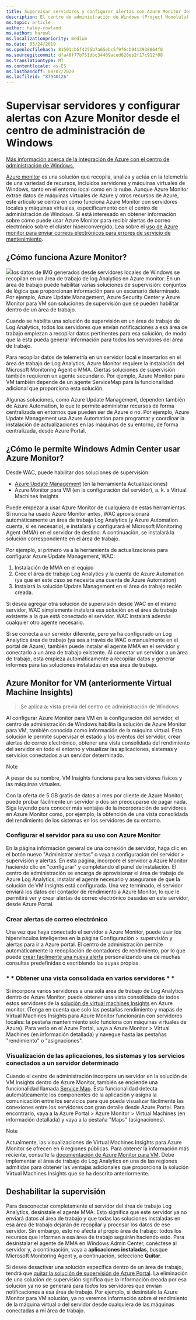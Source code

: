 ```yaml
---
title: Supervisar servidores y configurar alertas con Azure Monitor desde el centro de administración de Windows
description: El centro de administración de Windows (Project Honolulu) se integra con Azure Monitor
ms.topic: article
author: haley-rowland
ms.author: harowl
ms.localizationpriority: medium
ms.date: 03/24/2019
ms.openlocfilehash: 81501cb5f4255b7a65ebc5f9f6cb9413938864f0
ms.sourcegitcommit: dfa48f77b751dbc34409aced628eb2f17c912f08
ms.translationtype: MT
ms.contentlocale: es-ES
ms.lasthandoff: 08/07/2020
ms.locfileid: "87940126"
---
```

# <a name="monitor-servers-and-configure-alerts-with-azure-monitor-from-windows-admin-center"></a>Supervisar servidores y configurar alertas con Azure Monitor desde el centro de administración de Windows

[Más información acerca de la integración de Azure con el centro de administración de Windows.](../plan/azure-integration-options.md)

[Azure monitor](https://docs.microsoft.com/azure/azure-monitor/overview) es una solución que recopila, analiza y actúa en la telemetría de una variedad de recursos, incluidos servidores y máquinas virtuales de Windows, tanto en el entorno local como en la nube. Aunque Azure Monitor extrae datos de máquinas virtuales de Azure y otros recursos de Azure, este artículo se centra en cómo funciona Azure Monitor con servidores locales y máquinas virtuales, específicamente con el centro de administración de Windows. Si está interesado en obtener información sobre cómo puede usar Azure Monitor para recibir alertas de correo electrónico sobre el clúster hiperconvergido, Lea sobre el [uso de Azure monitor para enviar correos electrónicos para errores de servicio de mantenimiento](https://docs.microsoft.com/windows-server/storage/storage-spaces/configure-azure-monitor).

## <a name="how-does-azure-monitor-work"></a>¿Cómo funciona Azure Monitor?
![](../media/azure-monitor-diagram.png)los datos de IMG generados desde servidores locales de Windows se recopilan en un área de trabajo de log Analytics en Azure monitor. En un área de trabajo puede habilitar varias soluciones de supervisión: conjuntos de lógica que proporcionan información para un escenario determinado. Por ejemplo, Azure Update Management, Azure Security Center y Azure Monitor para VM son soluciones de supervisión que se pueden habilitar dentro de un área de trabajo.

Cuando se habilita una solución de supervisión en un área de trabajo de Log Analytics, todos los servidores que envían notificaciones a esa área de trabajo empiezan a recopilar datos pertinentes para esa solución, de modo que la esta pueda generar información para todos los servidores del área de trabajo.

Para recopilar datos de telemetría en un servidor local e insertarlos en el área de trabajo de Log Analytics, Azure Monitor requiere la instalación del Microsoft Monitoring Agent o MMA. Ciertas soluciones de supervisión también requieren un agente secundario. Por ejemplo, Azure Monitor para VM también depende de un agente ServiceMap para la funcionalidad adicional que proporciona esta solución.

Algunas soluciones, como Azure Update Management, dependen también de Azure Automation, lo que le permite administrar recursos de forma centralizada en entornos que pueden ser de Azure o no. Por ejemplo, Azure Update Management usa Azure Automation para programar y coordinar la instalación de actualizaciones en las máquinas de su entorno, de forma centralizada, desde Azure Portal.


## <a name="how-does-windows-admin-center-enable-you-to-use-azure-monitor"></a>¿Cómo le permite Windows Admin Center usar Azure Monitor?

Desde WAC, puede habilitar dos soluciones de supervisión:

- [Azure Update Management](azure-update-management.md) (en la herramienta Actualizaciones)
- Azure Monitor para VM (en la configuración del servidor), a. k. a Virtual Machines Insights

Puede empezar a usar Azure Monitor de cualquiera de estas herramientas. Si nunca ha usado Azure Monitor antes, WAC aprovisionará automáticamente un área de trabajo Log Analytics (y Azure Automation cuenta, si es necesario), e instalará y configurará el Microsoft Monitoring Agent (MMA) en el servidor de destino. A continuación, se instalará la solución correspondiente en el área de trabajo.

Por ejemplo, si primero va a la herramienta de actualizaciones para configurar Azure Update Management, WAC:

1. Instalación de MMA en el equipo
2. Cree el área de trabajo Log Analytics y la cuenta de Azure Automation (ya que en este caso se necesita una cuenta de Azure Automation)
3. Instalará la solución Update Management en el área de trabajo recién creada.

Si desea agregar otra solución de supervisión desde WAC en el mismo servidor, WAC simplemente instalará esa solución en el área de trabajo existente a la que está conectado el servidor. WAC instalará además cualquier otro agente necesario.

Si se conecta a un servidor diferente, pero ya ha configurado un Log Analytics área de trabajo (ya sea a través de WAC o manualmente en el portal de Azure), también puede instalar el agente MMA en el servidor y conectarlo a un área de trabajo existente. Al conectar un servidor a un área de trabajo, esta empieza automáticamente a recopilar datos y generar informes para las soluciones instaladas en esa área de trabajo.

## <a name="azure-monitor-for-virtual-machines-aka-virtual-machine-insights"></a>Azure Monitor for VM (anteriormente Virtual Machine Insights)
>Se aplica a: vista previa del centro de administración de Windows

Al configurar Azure Monitor para VM en la configuración del servidor, el centro de administración de Windows habilita la solución de Azure Monitor para VM, también conocida como información de la máquina virtual. Esta solución le permite supervisar el estado y los eventos del servidor, crear alertas de correo electrónico, obtener una vista consolidada del rendimiento del servidor en todo el entorno y visualizar las aplicaciones, sistemas y servicios conectados a un servidor determinado.

> [!NOTE]
> A pesar de su nombre, VM Insights funciona para los servidores físicos y las máquinas virtuales.

Con la oferta de 5 GB gratis de datos al mes por cliente de Azure Monitor, puede probar fácilmente un servidor o dos sin preocuparse de pagar nada. Siga leyendo para conocer más ventajas de la incorporación de servidores en Azure Monitor como, por ejemplo, la obtención de una vista consolidada del rendimiento de los sistemas en los servidores de su entorno.

### <a name="set-up-your-server-for-use-with-azure-monitor"></a>**Configurar el servidor para su uso con Azure Monitor**

En la página información general de una conexión de servidor, haga clic en el botón nuevo "Administrar alertas" o vaya a configuración del servidor > supervisión y alertas. En esta página, incorpore el servidor a Azure Monitor haciendo clic en "configurar" y completando el panel de instalación. El centro de administración se encarga de aprovisionar el área de trabajo de Azure Log Analytics, instalar el agente necesario y asegurarse de que la solución de VM Insights está configurada. Una vez terminado, el servidor enviará los datos del contador de rendimiento a Azure Monitor, lo que le permitirá ver y crear alertas de correo electrónico basadas en este servidor, desde Azure Portal.

### <a name="create-email-alerts"></a>**Crear alertas de correo electrónico**

Una vez que haya conectado el servidor a Azure Monitor, puede usar los hipervínculos inteligentes en la página Configuración > supervisión y alertas para ir a Azure portal. El centro de administración permite automáticamente la recopilación de contadores de rendimiento, por lo que puede [crear fácilmente una nueva alerta](https://docs.microsoft.com/azure/azure-monitor/platform/alerts-log) personalizando una de muchas consultas predefinidas o escribiendo las suyas propias.

### <a name="get-a-consolidated-view-across-multiple-servers-"></a>* * Obtener una vista consolidada en varios servidores * *

Si incorpora varios servidores a una sola área de trabajo de Log Analytics dentro de Azure Monitor, puede obtener una vista consolidada de todos estos servidores de la [solución de virtual machines Insights](https://docs.microsoft.com/azure/azure-monitor/insights/vminsights-overview) en Azure monitor.  (Tenga en cuenta que solo las pestañas rendimiento y mapas de Virtual Machines Insights para Azure Monitor funcionarán con servidores locales: la pestaña mantenimiento solo funciona con máquinas virtuales de Azure). Para verlo en el Azure Portal, vaya a Azure Monitor > Virtual Machines (en información detallada) y navegue hasta las pestañas "rendimiento" o "asignaciones".

### <a name="visualize-apps-systems-and-services-connected-to-a-given-server"></a>**Visualización de las aplicaciones, los sistemas y los servicios conectados a un servidor determinado**

Cuando el centro de administración incorpora un servidor en la solución de VM Insights dentro de Azure Monitor, también se enciende una funcionalidad llamada [Service Map](https://docs.microsoft.com/azure/azure-monitor/insights/service-map). Esta funcionalidad detecta automáticamente los componentes de la aplicación y asigna la comunicación entre los servicios para que pueda visualizar fácilmente las conexiones entre los servidores con gran detalle desde Azure Portal. Para encontrarlo, vaya a la Azure Portal > Azure Monitor > Virtual Machines (en información detallada) y vaya a la pestaña "Maps" (asignaciones).

> [!NOTE]
> Actualmente, las visualizaciones de Virtual Machines Insights para Azure Monitor se ofrecen en 6 regiones públicas.  Para obtener la información más reciente, consulte la [documentación de Azure Monitor para VM](https://docs.microsoft.com/azure/azure-monitor/insights/vminsights-onboard#log-analytics).  Debe implementar el área de trabajo de Log Analytics en una de las regiones admitidas para obtener las ventajas adicionales que proporciona la solución Virtual Machines Insights que se ha descrito anteriormente.

## <a name="disabling-monitoring"></a>Deshabilitar la supervisión

Para desconectar completamente el servidor del área de trabajo Log Analytics, desinstale el agente MMA. Esto significa que este servidor ya no enviará datos al área de trabajo y que todas las soluciones instaladas en esa área de trabajo dejarán de recopilar y procesar los datos de ese servidor. Sin embargo, esto no afecta al propio área de trabajo: todos los recursos que informan a esa área de trabajo seguirán haciendo esto. Para desinstalar el agente de MMA en Windows Admin Center, conéctese al servidor y, a continuación, vaya a **aplicaciones instaladas**, busque Microsoft Monitoring Agent y, a continuación, seleccione **Quitar**.

Si desea desactivar una solución específica dentro de un área de trabajo, tendrá que [quitar la solución de supervisión de Azure Portal](https://docs.microsoft.com/azure/azure-monitor/insights/solutions#remove-a-management-solution). La eliminación de una solución de supervisión significa que la información creada por esa solución ya no se generará para _todos_ los servidores que envían notificaciones a esa área de trabajo. Por ejemplo, si desinstalo la Azure Monitor para VM solución, ya no veremos información sobre el rendimiento de la máquina virtual o del servidor desde cualquiera de las máquinas conectadas a mi área de trabajo.
